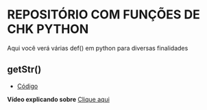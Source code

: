 # REPOSITÓRIO COM FUNÇÕES DE CHK PYTHON
Aqui você verá várias def() em python para diversas finalidades 

## getStr()
- [Código](https://github.com/Pugn0/python/blob/main/funcaes/getStr.py)

 **Vídeo explicando sobre**
 [Clique aqui](#)
